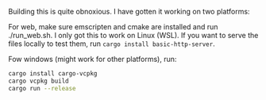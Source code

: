 Building this is quite obnoxious. I have gotten it working on two platforms:

For web, make sure emscripten and cmake are installed and run ./run_web.sh. I only got this to work on Linux (WSL). If you want to serve the files locally to test them, run `cargo install basic-http-server`.

Fow windows (might work for other platforms), run:
```sh
cargo install cargo-vcpkg
cargo vcpkg build
cargo run --release
```
